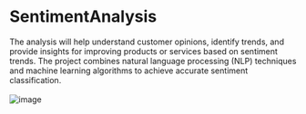 # SentimentAnalysis
The analysis will help understand customer opinions, identify trends, and provide insights for improving products or services based on sentiment trends. The project combines natural language processing (NLP) techniques and machine learning algorithms to achieve accurate sentiment classification.<br/>
<br/>       ![image](https://github.com/user-attachments/assets/3b04eed0-bad6-4278-ad38-e73850a63205)

